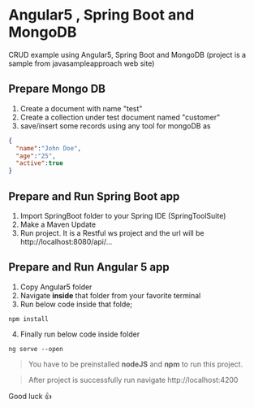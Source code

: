 # Angular5 , Spring Boot and MongoDB
CRUD example using Angular5, Spring Boot and MongoDB (project is a sample from javasampleapproach web site)

## Prepare Mongo DB

1. Create a document with name "test"
2. Create a collection under test document named "customer"
3. save/insert some records using any tool for mongoDB as
```json
{
  "name":"John Doe",
  "age":"25",
  "active":true
}
```


## Prepare and Run Spring Boot app

1. Import SpringBoot folder to your Spring IDE (SpringToolSuite)
2. Make a Maven Update
3. Run project. It is a Restful ws project and the url will be http://localhost:8080/api/...


## Prepare and Run Angular 5 app

1. Copy Angular5 folder
2. Navigate **inside** that folder from your favorite terminal
3. Run below code inside that folde;
```shell
npm install
```
4. Finally run below code inside folder
```shell
ng serve --open
```
> You have to be preinstalled **nodeJS** and **npm** to run this project.

> After project is successfully run navigate http://localhost:4200

Good luck :+1:
